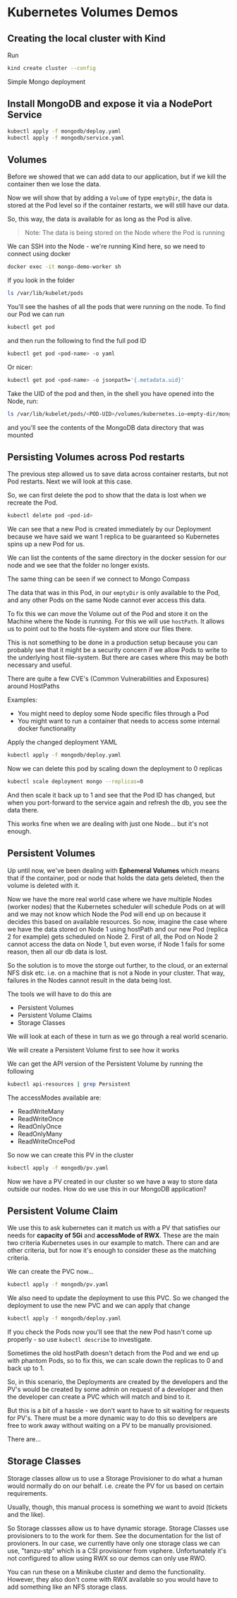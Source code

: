 # Kubernetes Volumes Demos

## Creating the local cluster with Kind

Run

```bash
kind create cluster --config
```

Simple Mongo deployment

## Install MongoDB and expose it via a NodePort Service

```bash
kubectl apply -f mongodb/deploy.yaml
kubectl apply -f mongodb/service.yaml
```

## Volumes

Before we showed that we can add data to our application, but if we kill the container
then we lose the data.

Now we will show that by adding a `Volume` of type `emptyDir`, the data is stored at the
Pod level so if the container restarts, we will still have our data.

So, this way, the data is available for as long as the Pod is alive.

> Note: The data is being stored on the Node where the Pod is running

We can SSH into the Node - we're running Kind here, so we need to connect using docker

```bash
docker exec -it mongo-demo-worker sh
```

If you look in the folder

```bash
ls /var/lib/kubelet/pods
```

You'll see the hashes of all the pods that were running on the node. To find our Pod
we can run

```bash
kubectl get pod
```

and then run the following to find the full pod ID

```bash
kubectl get pod <pod-name> -o yaml
```

Or nicer:

```bash
kubectl get pod <pod-name> -o jsonpath='{.metadata.uid}'
```

Take the UID of the pod and then, in the shell you have opened into the Node, run:

```bash
ls /var/lib/kubelet/pods/<POD-UID>/volumes/kubernetes.io~empty-dir/mongo-volume
```

and you'll see the contents of the MongoDB data directory that was mounted

## Persisting Volumes across Pod restarts

The previous step allowed us to save data across container restarts, but not Pod
restarts. Next we will look at this case.

So, we can first delete the pod to show that the data is lost when we recreate
the Pod.

```bash
kubectl delete pod <pod-id>
```

We can see that a new Pod is created immediately by our Deployment because we have
said we want 1 replica to be guaranteed so Kubernetes spins up a new Pod for us.

We can list the contents of the same directory in the docker session for our node
and we see that the folder no longer exists.

The same thing can be seen if we connect to Mongo Compass

The data that was in this Pod, in our `emptyDir` is only available to the Pod, and
any other Pods on the same Node cannot ever access this data.

To fix this we can move the Volume out of the Pod and store it on the Machine where
the Node is running. For this we will use `hostPath`. It allows us to point out to
the hosts file-system and store our files there.

This is not something to be done in a production setup because you can probably see
that it might be a security concern if we allow Pods to write to the underlying
host file-system. But there are cases where this may be both necessary and useful.

There are quite a few CVE's (Common Vulnerabilities and Exposures) around HostPaths

Examples:

- You might need to deploy some Node specific files through a Pod
- You might want to run a container that needs to access some internal docker functionality

Apply the changed deployment YAML

```bash
kubectl apply -f mongodb/deploy.yaml
```

Now we can delete this pod by scaling down the deployment to 0 replicas

```bash
kubectl scale deployment mongo --replicas=0
```

And then scale it back up to 1 and see that the Pod ID has changed, but when you
port-forward to the service again and refresh the db, you see the data there.

This works fine when we are dealing with just one Node... but it's not enough.

## Persistent Volumes

Up until now, we've been dealing with **Ephemeral Volumes** which means that if
the container, pod or node that holds the data gets deleted, then the volume is
deleted with it.

Now we have the more real world case where we have multiple Nodes (worker nodes)
that the Kubernetes scheduler will schedule Pods on at will and we may not know
which Node the Pod will end up on because it decides this based on available
resources. So now, imagine the case where we have the data stored on Node 1
using hostPath and our new Pod (replica 2 for example) gets scheduled on Node 2.
First of all, the Pod on Node 2 cannot access the data on Node 1, but even
worse, if Node 1 fails for some reason, then all our db data is lost.

So the solution is to move the storge out further, to the cloud, or an external
NFS disk etc. i.e. on a machine that is not a Node in your cluster. That way, failures
in the Nodes cannot result in the data being lost.

The tools we will have to do this are

- Persistent Volumes
- Persistent Volume Claims
- Storage Classes

We will look at each of these in turn as we go through a real world scenario.

We will create a Persistent Volume first to see how it works

We can get the API version of the Persistent Volume by running the following

```bash
kubectl api-resources | grep Persistent
```

The accessModes available are:

- ReadWriteMany
- ReadWriteOnce
- ReadOnlyOnce
- ReadOnlyMany
- ReadWriteOncePod

So now we can create this PV in the cluster

```bash
kubectl apply -f mongodb/pv.yaml
```

Now we have a PV created in our cluster so we have a way to store data
outside our nodes. How do we use this in our MongoDB application?

## Persistent Volume Claim

We use this to ask kubernetes can it match us with a PV that satisfies
our needs for **capacity of 5Gi** and **accessMode of RWX**. These are
the main two criteria Kubernetes uses in our example to match. There
can and are other criteria, but for now it's enough to consider these
as the matching criteria.

We can create the PVC now...

```bash
kubectl apply -f mongodb/pv.yaml
```

We also need to update the deployment to use this PVC. So we changed the
deployment to use the new PVC and we can apply that change

```bash
kubectl apply -f mongodb/deploy.yaml
```

If you check the Pods now you'll see that the new Pod hasn't
come up properly - so use `kubectl describe` to investigate.

Sometimes the old hostPath doesn't detach from the Pod and
we end up with phantom Pods, so to fix this, we can scale
down the replicas to 0 and back up to 1.

So, in this scenario, the Deployments are created by the
developers and the PV's would be created by some admin on
request of a developer and then the developer can create
a PVC which will match and bind to it.

But this is a bit of a hassle - we don't want to have to
sit waiting for requests for PV's. There must be a more
dynamic way to do this so develpers are free to work away
without waiting on a PV to be manually provisioned.

There are...

## Storage Classes

Storage classes allow us to use a Storage Provisioner to do
what a human would normally do on our behalf. i.e. create the
PV for us based on certain requirements.

Usually, though, this manual process is something we want to
avoid (tickets and the like).

So Storage classses allow us to have dynamic storage. Storage
Classes use provisioners to to the work for them. See the
documentation for the list of provioners. In our case, we
currently have only one storage class we can use, "tanzu-stp"
which is a CSI provisioner from vsphere. Unfortunately it's
not configured to allow using RWX so our demos can only
use RWO.

You can run these on a Minikube cluster and demo the functionality.
However, they also don't come with RWX available so you would
have to add something like an NFS storage class.